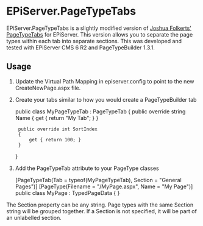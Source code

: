 EPiServer.PageTypeTabs
==

EPiServer.PageTypeTabs is a slightly modified version of [Joshua Folkerts' PageTypeTabs](http://www.joshuafolkerts.com/blog/2011/08/page-type-tabs/) for EPiServer. This version allows you to separate the page types within each tab into separate sections. This was developed and tested with EPiServer CMS 6 R2 and PageTypeBuilder 1.3.1.

Usage
--

1) Update the Virtual Path Mapping in episerver.config to point to the new CreateNewPage.aspx file.
	
	<virtualPath customFileSummary="~/FileSummary.config">
		<providers>
			 <add name="CreateNewPageMapping" virtualName="CreateNewPage" 
			 	showInFileManager="false" bypassAccessCheck="false"
			 	virtualPath="~/PageTypeTabs/CreateNewPage.aspx" physicalPath=""
			 	type="EPiServer.Web.Hosting.VirtualPathMappedProvider,EPiServer" />
		</providers>
	</virtualPath>
	
	<virtualPathMappings>
		<add url="~/EPiServer/CMS/Edit/NewPage.aspx" mappedUrl="~/PageTypeTabs/CreateNewPage.aspx" />
	</virtualPathMappings>


2) Create your tabs similar to how you would create a PageTypeBuilder tab

	public class MyPageTypeTab : PageTypeTab
	{
		public override string Name
		{
			get { return "My Tab"; }
		}

		public override int SortIndex
		{
			get { return 100; }
		}
	}

3) Add the PageTypeTab attribute to your PageType classes

	[PageTypeTab(Tab = typeof(MyPageTypeTab), Section = "General Pages")]
	[PageType(Filename = "/MyPage.aspx", Name = "My Page")]
	public class MyPage : TypedPageData
	{
	}

The Section property can be any string. Page types with the same Section string will be grouped together. If a Section is not specified, it will be part of an unlabelled section.